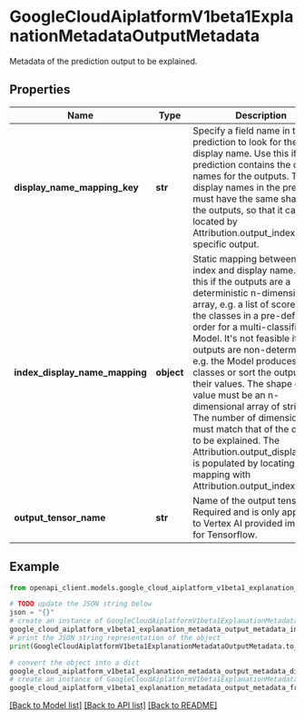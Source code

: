 # GoogleCloudAiplatformV1beta1ExplanationMetadataOutputMetadata

Metadata of the prediction output to be explained.

## Properties

Name | Type | Description | Notes
------------ | ------------- | ------------- | -------------
**display_name_mapping_key** | **str** | Specify a field name in the prediction to look for the display name. Use this if the prediction contains the display names for the outputs. The display names in the prediction must have the same shape of the outputs, so that it can be located by Attribution.output_index for a specific output. | [optional] 
**index_display_name_mapping** | **object** | Static mapping between the index and display name. Use this if the outputs are a deterministic n-dimensional array, e.g. a list of scores of all the classes in a pre-defined order for a multi-classification Model. It&#39;s not feasible if the outputs are non-deterministic, e.g. the Model produces top-k classes or sort the outputs by their values. The shape of the value must be an n-dimensional array of strings. The number of dimensions must match that of the outputs to be explained. The Attribution.output_display_name is populated by locating in the mapping with Attribution.output_index. | [optional] 
**output_tensor_name** | **str** | Name of the output tensor. Required and is only applicable to Vertex AI provided images for Tensorflow. | [optional] 

## Example

```python
from openapi_client.models.google_cloud_aiplatform_v1beta1_explanation_metadata_output_metadata import GoogleCloudAiplatformV1beta1ExplanationMetadataOutputMetadata

# TODO update the JSON string below
json = "{}"
# create an instance of GoogleCloudAiplatformV1beta1ExplanationMetadataOutputMetadata from a JSON string
google_cloud_aiplatform_v1beta1_explanation_metadata_output_metadata_instance = GoogleCloudAiplatformV1beta1ExplanationMetadataOutputMetadata.from_json(json)
# print the JSON string representation of the object
print(GoogleCloudAiplatformV1beta1ExplanationMetadataOutputMetadata.to_json())

# convert the object into a dict
google_cloud_aiplatform_v1beta1_explanation_metadata_output_metadata_dict = google_cloud_aiplatform_v1beta1_explanation_metadata_output_metadata_instance.to_dict()
# create an instance of GoogleCloudAiplatformV1beta1ExplanationMetadataOutputMetadata from a dict
google_cloud_aiplatform_v1beta1_explanation_metadata_output_metadata_from_dict = GoogleCloudAiplatformV1beta1ExplanationMetadataOutputMetadata.from_dict(google_cloud_aiplatform_v1beta1_explanation_metadata_output_metadata_dict)
```
[[Back to Model list]](../README.md#documentation-for-models) [[Back to API list]](../README.md#documentation-for-api-endpoints) [[Back to README]](../README.md)


